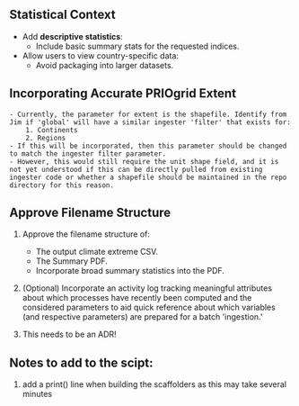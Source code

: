 ## Statistical Context
- Add **descriptive statistics**:
    - Include basic summary stats for the requested indices.
- Allow users to view country-specific data:
    - Avoid packaging into larger datasets.

## Incorporating Accurate PRIOgrid Extent

    - Currently, the parameter for extent is the shapefile. Identify from Jim if 'global' will have a similar ingester 'filter' that exists for:
        1. Continents
        2. Regions
    - If this will be incorporated, then this parameter should be changed to match the ingester filter parameter.
    - However, this would still require the unit shape field, and it is not yet understood if this can be directly pulled from existing ingester code or whether a shapefile should be maintained in the repo directory for this reason.

## Approve Filename Structure 
1. Approve the filename structure of:
    - The output climate extreme CSV.
    - The Summary PDF.
    - Incorporate broad summary statistics into the PDF.
2. (Optional) Incorporate an activity log tracking meaningful attributes about which processes have recently been computed and the considered parameters to aid quick reference about which variables (and respective parameters) are prepared for a batch 'ingestion.'

3. This needs to be an ADR!

## Notes to add to the scipt:
1. add a print() line when building the scaffolders as this may take several minutes
